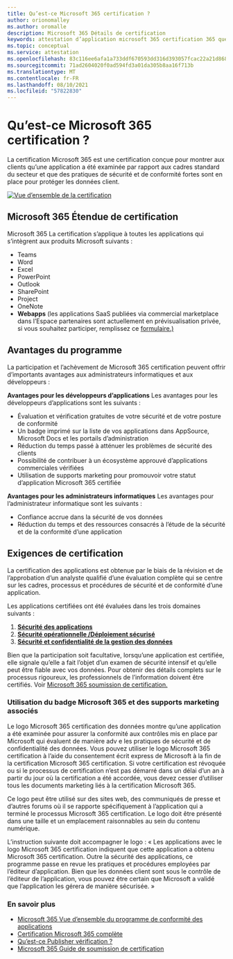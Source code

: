 ```yaml
---
title: Qu’est-ce Microsoft 365 certification ?
author: orionomalley
ms.author: oromalle
description: Microsoft 365 Détails de certification
keywords: attestation d’application microsoft 365 certification 365 questionnaire appSource
ms.topic: conceptual
ms.service: attestation
ms.openlocfilehash: 83c116ee6afa1a733ddf670593dd316d393057fcac22a21d86834def95153e5b
ms.sourcegitcommit: 71ad2604020f0ad594fd3a01da305b8aa16f713b
ms.translationtype: MT
ms.contentlocale: fr-FR
ms.lasthandoff: 08/10/2021
ms.locfileid: "57822830"
---
```

# <a name="what-is-microsoft-365-certification"></a>Qu’est-ce Microsoft 365 certification ?

La certification Microsoft 365 est une certification conçue pour montrer aux clients qu’une application a été examinée par rapport aux cadres standard du secteur et que des pratiques de sécurité et de conformité fortes sont en place pour protéger les données client. 

[![Vue d’ensemble de la certification](https://github.com/MicrosoftDocs/OfficeDocs-AppCompliance-pr/blob/0e9bfa465404c79a0ad177f19dc0926917d4c3dc/Apps/media/videothumbnailcert.png)](https://youtu.be/Aff_35f10B8 "Vue d’ensemble de la certification")



## <a name="microsoft-365-certification-scope"></a>Microsoft 365 Étendue de certification

Microsoft 365 La certification s’applique à toutes les applications qui s’intègrent aux produits Microsoft suivants :
- Teams
- Word
- Excel
- PowerPoint
- Outlook
- SharePoint
- Project
- OneNote
- **Webapps** (les applications SaaS publiées via commercial marketplace dans l’Espace partenaires sont actuellement en prévisualisation privée, si vous souhaitez participer, remplissez ce [formulaire.)](https://customervoice.microsoft.com/Pages/ResponsePage.aspx?id=v4j5cvGGr0GRqy180BHbR4cf3qxCU_RNtqjCSalFdSFUNDMzTVJKR0wzTEJRSFJVSk9OQUlOV0RJSyQlQCN0PWcu)


## <a name="program-benefits"></a>Avantages du programme
La participation et l’achèvement de Microsoft 365 certification peuvent offrir d’importants avantages aux administrateurs informatiques et aux développeurs :

**Avantages pour les développeurs d’applications** Les avantages pour les développeurs d’applications sont les suivants : 
-   Évaluation et vérification gratuites de votre sécurité et de votre posture de conformité
-   Un badge imprimé sur la liste de vos applications dans AppSource, Microsoft Docs et les portails d’administration
-   Réduction du temps passé à atténuer les problèmes de sécurité des clients 
-   Possibilité de contribuer à un écosystème approuvé d’applications commerciales vérifiées
- Utilisation de supports marketing pour promouvoir votre statut d’application Microsoft 365 certifiée

**Avantages pour les administrateurs informatiques** Les avantages pour l’administrateur informatique sont les suivants :
-   Confiance accrue dans la sécurité de vos données
-   Réduction du temps et des ressources consacrés à l’étude de la sécurité et de la conformité d’une application 

## <a name="certification-requirements"></a>Exigences de certification
La certification des applications est obtenue par le biais de la révision et de l’approbation d’un analyste qualifié d’une évaluation complète qui se centre sur les cadres, processus et procédures de sécurité et de conformité d’une application. 

Les applications certifiées ont été évaluées dans les trois domaines suivants :
1.  [**Sécurité des applications**]( https://docs.microsoft.com/en-us/microsoft-365-app-certification/docs/certification-submission-guide#application-security)
1.  [**Sécurité opérationnelle /Déploiement sécurisé**]( https://docs.microsoft.com/en-us/microsoft-365-app-certification/docs/certification-submission-guide#operational-security)
1.  [**Sécurité et confidentialité de la gestion des données**]( https://docs.microsoft.com/en-us/microsoft-365-app-certification/docs/certification-submission-guide#data-handling-security-and-privacy)

Bien que la participation soit facultative, lorsqu’une application est certifiée, elle signale qu’elle a fait l’objet d’un examen de sécurité intensif et qu’elle peut être fiable avec vos données. Pour obtenir des détails complets sur le processus rigoureux, les professionnels de l’information doivent être certifiés. Voir [Microsoft 365 soumission de certification.](https://docs.microsoft.com/microsoft-365-app-certification/docs/certification-submission-guide)


### <a name="using-the-microsoft-365-badge-and-associated-marketing-materials"></a>Utilisation du badge Microsoft 365 et des supports marketing associés
Le logo Microsoft 365 certification des données montre qu’une application a été examinée pour assurer la conformité aux contrôles mis en place par Microsoft qui évaluent de manière adv e les pratiques de sécurité et de confidentialité des données. Vous pouvez utiliser le logo Microsoft 365 certification à l’aide du consentement écrit express de Microsoft à la fin de la certification Microsoft 365 certification. Si votre certification est révoquée ou si le processus de certification n’est pas démarré dans un délai d’un an à partir du jour où la certification a été accordée, vous devez cesser d’utiliser tous les documents marketing liés à la certification Microsoft 365. 

Ce logo peut être utilisé sur des sites web, des communiqués de presse et d’autres forums où il se rapporte spécifiquement à l’application qui a terminé le processus Microsoft 365 certification. Le logo doit être présenté dans une taille et un emplacement raisonnables au sein du contenu numérique. 

L’instruction suivante doit accompagner le logo : « Les applications avec le logo Microsoft 365 certification indiquent que cette application a obtenu Microsoft 365 certification. Outre la sécurité des applications, ce programme passe en revue les pratiques et procédures employées par l’éditeur d’application. Bien que les données client sont sous le contrôle de l’éditeur de l’application, vous pouvez être certain que Microsoft a validé que l’application les gérera de manière sécurisée. »


### <a name="learn-more"></a>En savoir plus
* [Microsoft 365 Vue d’ensemble du programme de conformité des applications](~/overview.md)  
* [Certification Microsoft 365 complète](~/docs/certification.md)  
* [Qu’est-ce Publisher vérification ?](https://docs.microsoft.com/azure/active-directory/develop/publisher-verification-overview)
* [Microsoft 365 Guide de soumission de certification](~/docs/certification-submission-guide.md)

